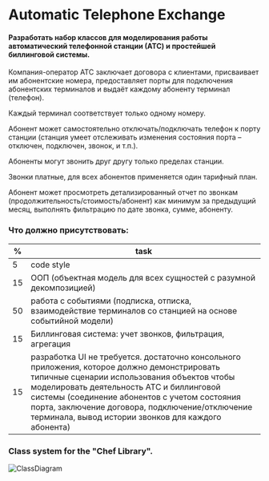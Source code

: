 # Automatic Telephone Exchange
#### Разработать набор классов для моделирования работы автоматический телефонной станции (АТС) и простейшей биллинговой системы. 

Компания-оператор АТС заключает договора с клиентами, присваивает им абонентские номера, предоставляет порты для подключения абонентских терминалов и выдаёт каждому абоненту терминал (телефон). 

Каждый терминал соответствует только одному номеру. 

Абонент может самостоятельно отключать/подключать телефон к порту станции (станция умеет отслеживать изменения состояния порта – отключен, подключен, звонок, и т.п.). 

Абоненты могут звонить друг другу только пределах станции. 

Звонки платные, для всех абонентов применяется один тарифный план. 

Абонент может просмотреть детализированный отчет по звонкам (продолжительность/стоимость/абонент) как минимум за предыдущий месяц, выполнять фильтрацию по дате звонка, сумме, абоненту.

### Что должно присутствовать:

|  % | task |
| -- | --------- |
|  5 | code style|
| 15 | ООП (объектная модель для всех сущностей c разумной декомпозицией) |
| 50 | работа с событиями (подписка, отписка, взаимодействие терминалов со станцией на основе событийной модели) |
| 15 | Биллинговая система: учет звонков, фильтрация, агрегация |
| 15 | разработка UI не требуется. достаточно консольного приложения, которое должно демонстрировать типичные сценарии использования объектов чтобы моделировать деятельность АТС и биллинговой системы (соединение абонентов с учетом состояния порта, заключение договора, подключение/отключение терминала, вывод истории звонков для каждого абонента) |

### Class system for the "Chef Library".
![ClassDiagram](link)
